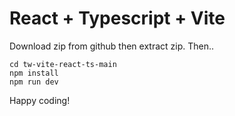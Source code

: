 # React + Typescript + Vite

Download zip from github then extract zip. Then..

```
cd tw-vite-react-ts-main
npm install
npm run dev
```

Happy coding!